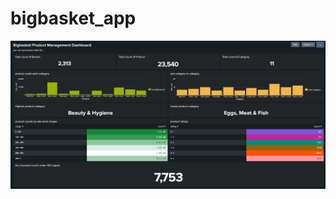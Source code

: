 # bigbasket_app
![Logo](https://github.com/thilak99/bigbasket_app/blob/main/appserver/image/Capture.PNG)
